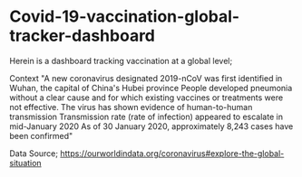 # Covid-19-vaccination-global-tracker-dashboard
Herein is a dashboard tracking vaccination at a global level;

Context
"A new coronavirus designated 2019-nCoV was first identified in Wuhan, the capital of China's Hubei province
People developed pneumonia without a clear cause and for which existing vaccines or treatments were not effective.
The virus has shown evidence of human-to-human transmission
Transmission rate (rate of infection) appeared to escalate in mid-January 2020
As of 30 January 2020, approximately 8,243 cases have been confirmed"

Data Source; https://ourworldindata.org/coronavirus#explore-the-global-situation
